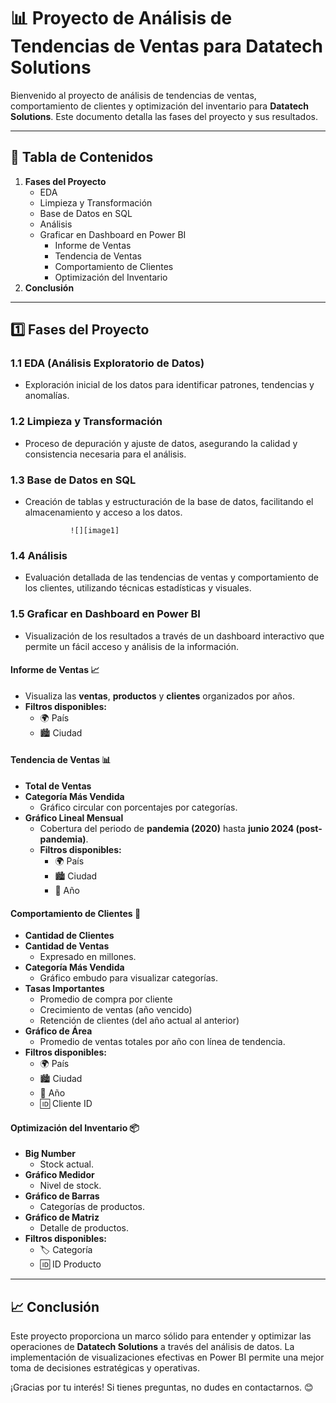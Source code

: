 # **📊 Proyecto de Análisis de Tendencias de Ventas para Datatech Solutions**

Bienvenido al proyecto de análisis de tendencias de ventas, comportamiento de clientes y optimización del inventario para **Datatech Solutions**. Este documento detalla las fases del proyecto y sus resultados.

---

## **📌 Tabla de Contenidos**

1. **Fases del Proyecto**  
   * EDA  
   * Limpieza y Transformación  
   * Base de Datos en SQL  
   * Análisis  
   * Graficar en Dashboard en Power BI  
     * Informe de Ventas  
     * Tendencia de Ventas  
     * Comportamiento de Clientes  
     * Optimización del Inventario  
2. **Conclusión**

---

## **1️⃣ Fases del Proyecto**

### **1.1 EDA (Análisis Exploratorio de Datos)**

* Exploración inicial de los datos para identificar patrones, tendencias y anomalías.

### **1.2 Limpieza y Transformación**

* Proceso de depuración y ajuste de datos, asegurando la calidad y consistencia necesaria para el análisis.

### **1.3 Base de Datos en SQL**

* Creación de tablas y estructuración de la base de datos, facilitando el almacenamiento y acceso a los datos.  
    
                ![][image1]

### **1.4 Análisis**

* Evaluación detallada de las tendencias de ventas y comportamiento de los clientes, utilizando técnicas estadísticas y visuales.

### **1.5 Graficar en Dashboard en Power BI**

* Visualización de los resultados a través de un dashboard interactivo que permite un fácil acceso y análisis de la información.

#### **Informe de Ventas 📈**

* Visualiza las **ventas**, **productos** y **clientes** organizados por años.  
* **Filtros disponibles:**  
  * 🌍 País  
  * 🏙️ Ciudad

#### **Tendencia de Ventas 📊**

* **Total de Ventas**  
* **Categoría Más Vendida**  
  * Gráfico circular con porcentajes por categorías.  
* **Gráfico Lineal Mensual**  
  * Cobertura del periodo de **pandemia (2020)** hasta **junio 2024 (post-pandemia)**.  
  * **Filtros disponibles:**  
    * 🌍 País  
    * 🏙️ Ciudad  
    * 📅 Año

#### **Comportamiento de Clientes 👥**

* **Cantidad de Clientes**  
* **Cantidad de Ventas**  
  * Expresado en millones.  
* **Categoría Más Vendida**  
  * Gráfico embudo para visualizar categorías.  
* **Tasas Importantes**  
  * Promedio de compra por cliente  
  * Crecimiento de ventas (año vencido)  
  * Retención de clientes (del año actual al anterior)  
* **Gráfico de Área**  
  * Promedio de ventas totales por año con línea de tendencia.  
* **Filtros disponibles:**  
  * 🌍 País  
  * 🏙️ Ciudad  
  * 📅 Año  
  * 🆔 Cliente ID

#### **Optimización del Inventario 📦**

* **Big Number**  
  * Stock actual.  
* **Gráfico Medidor**  
  * Nivel de stock.  
* **Gráfico de Barras**  
  * Categorías de productos.  
* **Gráfico de Matriz**  
  * Detalle de productos.  
* **Filtros disponibles:**  
  * 🏷️ Categoría  
  * 🆔 ID Producto

---

## **📈 Conclusión**

Este proyecto proporciona un marco sólido para entender y optimizar las operaciones de **Datatech Solutions** a través del análisis de datos. La implementación de visualizaciones efectivas en Power BI permite una mejor toma de decisiones estratégicas y operativas.

¡Gracias por tu interés\! Si tienes preguntas, no dudes en contactarnos. 😊
